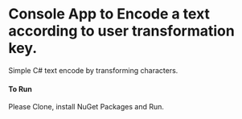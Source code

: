 # Console App to Encode a text according to user transformation key. 
Simple C# text encode by transforming characters.

#### To Run 

 Please Clone, install NuGet Packages and Run. 

